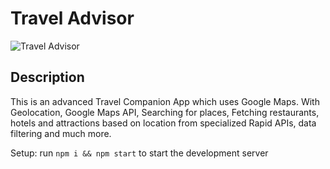# Travel Advisor

![Travel Advisor](https://i.ibb.co/qph2cZn/image.pngg)

## Description

This is an advanced Travel Companion App which uses Google Maps. With Geolocation, Google Maps API, Searching for places, Fetching restaurants, hotels and attractions based on location from specialized Rapid APIs, data filtering and much more.

Setup: run `npm i && npm start` to start the development server
